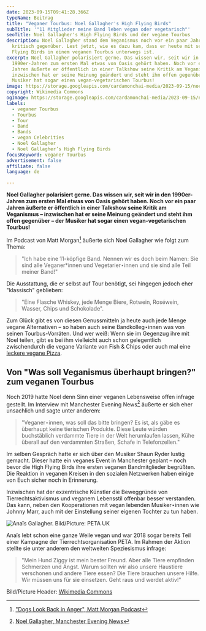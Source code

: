 ```yaml
---
date: 2023-09-15T09:41:28.366Z
typeName: Beitrag
title: "Veganer Tourbus: Noel Gallagher's High Flying Birds"
subTitle: '"11 Mitglieder meine Band leben vegan oder vegetarisch"'
seoTitle: Noel Gallagher's High Flying Birds und der vegane Tourbus
description: Noel Gallagher stand dem Veganismus noch vor ein paar Jahren sehr
  kritisch gegenüber. Lest jetzt, wie es dazu kam, dass er heute mit seinen High
  Flying Birds in einem veganen Tourbus unterwegs ist.
excerpt: Noel Gallagher polarisiert gerne. Das wissen wir, seit wir in den
  1990er-Jahren zum ersten Mal etwas von Oasis gehört haben. Noch vor ein paar
  Jahren äußerte er öffentlich in einer Talkshow seine Kritik am Veganismus –
  inzwischen hat er seine Meinung geändert und steht ihm offen gegenüber – der
  Musiker hat sogar einen vegan-vegetarischen Tourbus!
image: https://storage.googleapis.com/cardamonchai-media/2023-09-15/noel-gallagher-vegan-jpg-imagine-382828_746245_1024_768/640.webp
copyright: Wikimedia Commons
ogImage: https://storage.googleapis.com/cardamonchai-media/2023-09-15/noel-gallagher-vegan-og-jpeg-imagine-080808_7f6740_1200_628/640.webp
labels:
  - veganer Tourbus
  - Tourbus
  - Tour
  - Band
  - Bands
  - vegan Celebrities
  - Noel Gallagher
  - Noel Gallagher’s High Flying Birds
focusKeyword: veganer Tourbus
advertisement: false
affiliate: false
language: de

---
```


**Noel Gallagher polarisiert gerne. Das wissen wir, seit wir in den 1990er-Jahren zum ersten Mal etwas von Oasis gehört haben. Noch vor ein paar Jahren äußerte er öffentlich in einer Talkshow seine Kritik am Veganismus – inzwischen hat er seine Meinung geändert und steht ihm offen gegenüber – der Musiker hat sogar einen vegan-vegetarischen Tourbus!**

Im Podcast von Matt Morgan[^1] äußerte sich Noel Gallagher wie folgt zum Thema:

> "Ich habe eine 11-köpfige Band. Nennen wir es doch beim Namen: Sie sind alle Veganer\*innen und Vegetarier⋆innen und sie sind alle Teil meiner Band!"

Die Ausstattung, die er selbst auf Tour benötigt, sei hingegen jedoch eher "klassisch" geblieben:

> "Eine Flasche Whiskey, jede Menge Biere, Rotwein, Roséwein, Wasser, Chips und Schokolade".

Zum Glück gibt es von diesen Genussmitteln ja heute auch jede Menge vegane Alternativen – so haben auch seine Bandkolleg⋆innen was von seinen Tourbus-Vorräten. Und wer weiß: Wenn sie im Gegenzug ihre mit Noel teilen, gibt es bei ihm vielleicht auch schon gelegentlich zwischendurch die vegane Variante von Fish & Chips oder auch mal eine [leckere vegane Pizza](https://cardamonchai.amreis.de/2021/05/vegane-salami-pizza/).

## Von "Was soll Veganismus überhaupt bringen?" zum veganen Tourbus

Noch 2019 hatte Noel denn Sinn einer veganen Lebensweise offen infrage gestellt. Im Interview mit Manchester Evening News[^2] äußerte er sich eher unsachlich und sagte unter anderem:

> "Veganer⋆innen, was soll das bitte bringen? Es ist, als gäbe es überhaupt keine tierischen Produkte. Diese Leute würden buchstäblich verdammte Tiere in der Welt herumlaufen lassen, Kühe überall auf den verdammten Straßen, Schafe in Telefonzellen."

Im selben Gespräch hatte er sich über den Musiker Shaun Ryder lustig gemacht. Dieser hatte ein veganes Event in Manchester geplant – noch bevor die High Flying Birds ihre ersten veganen Bandmitglieder begrüßten. Die Reaktion in veganen Kreisen in den sozialen Netzwerken haben einige von Euch sicher noch in Erinnerung.

Inzwischen hat der exzentrische Künstler die Beweggründe von Tierrechtsaktivismus und veganem Lebensstil offenbar besser verstanden. Das kann, neben den Kooperationen mit vegan lebenden Musiker⋆innen wie Johnny Marr, auch mit der Einstellung seiner eigenen Tochter zu tun haben.

![Anaïs Gallagher. Bild/Picture: PETA UK](https://storage.googleapis.com/cardamonchai-media/2023-09-15/anais-gallagher-peta-uk-jpg-imagine-f8f8f8_dbdbdb_1360_901/640.webp 'Anaïs Gallagher. Bild/Picture: PETA UK')

Anaïs lebt schon eine ganze Weile vegan und war 2018 sogar bereits Teil einer Kampagne der Tierrechtsorganisation PETA. Im Rahmen der Aktion stellte sie unter anderem den weltweiten Speziesismus infrage:

> "Mein Hund Ziggy ist mein bester Freund. Aber alle Tiere empfinden Schmerzen und Angst. Warum sollten wir also unsere Haustiere verschonen und andere Tiere essen? Die Tiere brauchen unsere Hilfe. Wir müssen uns für sie einsetzen. Geht raus und werdet aktiv!"

Bild/Picture Header: [Wikimedia Commons](https://commons.wikimedia.org/wiki/File:Noel_Gallagher_%287830406012%29.jpg)

[^1]: ["Dogs Look Back in Anger", Matt Morgan Podcast](https://www.patreon.com/MattMorgan)
[^2]: [Noel Gallagher, Manchester Evening News](https://twitter.com/MENnewsdesk/status/1139963532320002048)
